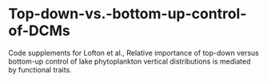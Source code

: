 # Top-down-vs.-bottom-up-control-of-DCMs
Code supplements for Lofton et al., Relative importance of top-down versus bottom-up control of lake phytoplankton vertical distributions is mediated by functional traits.
